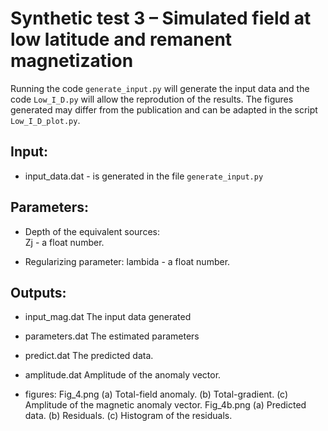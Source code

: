 # Synthetic test 3 – Simulated field at low latitude and remanent magnetization

Running the code `generate_input.py` will generate the input data and the code 
`Low_I_D.py` will allow the reprodution of the results.
The figures generated may differ from the publication and 
can be adapted in the script `Low_I_D_plot.py`.

## Input:

- input_data.dat - is generated in the file `generate_input.py`

## Parameters:

- Depth of the equivalent sources:    
    Zj - a float number. 
                                  
- Regularizing parameter:
    lambida - a float number. 

## Outputs:

- input_mag.dat
    The input data generated
    
- parameters.dat
    The estimated parameters
    
- predict.dat
    The predicted data.
    
- amplitude.dat
    Amplitude of the anomaly vector.

- figures:
    Fig_4.png (a) Total-field anomaly. (b) Total-gradient. (c) Amplitude of the magnetic anomaly vector.
    Fig_4b.png (a) Predicted data. (b) Residuals. (c) Histogram of the residuals.
				
